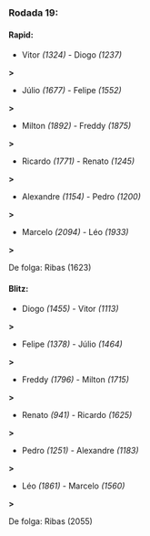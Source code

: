 ### Rodada 19:

#### Rapid:

* Vitor *(1324)*     -     Diogo *(1237)*

 **>** 
* Júlio *(1677)*     -     Felipe *(1552)*

 **>** 
* Milton *(1892)*     -     Freddy *(1875)*

 **>** 
* Ricardo *(1771)*     -     Renato *(1245)*

 **>** 
* Alexandre *(1154)*     -     Pedro *(1200)*

 **>** 
* Marcelo *(2094)*     -     Léo *(1933)*

 **>** 

De folga: Ribas (1623)

#### Blitz:

* Diogo *(1455)*     -     Vitor *(1113)*

 **>** 
* Felipe *(1378)*     -     Júlio *(1464)*

 **>** 
* Freddy *(1796)*     -     Milton *(1715)*

 **>** 
* Renato *(941)*     -     Ricardo *(1625)*

 **>** 
* Pedro *(1251)*     -     Alexandre *(1183)*

 **>** 
* Léo *(1861)*     -     Marcelo *(1560)*

 **>** 

De folga: Ribas (2055)

